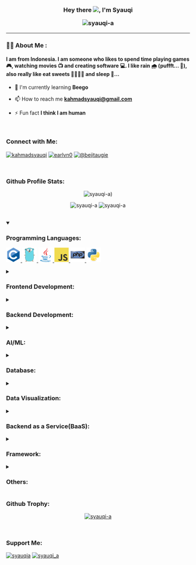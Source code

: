 <h3 align="center">
  Hey there <img src="https://media.giphy.com/media/hvRJCLFzcasrR4ia7z/giphy.gif" width="30px"/>, I'm Syauqi
  <p align="center"> <img src="https://komarev.com/ghpvc/?username=syauqi-a&label=Profile%20views&color=0e75b6&style=flat" alt="syauqi-a" /> </p>
</h3>

---

### :woman_technologist: About Me :

<h4>I am from Indonesia. I am someone who likes to spend time playing games 🎮, watching movies 📺 and creating software 💻. I like rain 🌧️ (puffft... 🤭), also really like eat sweets 🍩🍰🧁🍞 and sleep 🛌...</h4>

- 🌱 I'm currently learning **Beego**

- 📫 How to reach me **kahmadsyauqi@gmail.com**

- ⚡ Fun fact **I think I am human**

<br>

<h3 align="left">Connect with Me:</h3>
<p align="left">
    <a href="https://linkedin.com/in/kahmadsyauqi" target="blank"><img align="center" src="https://raw.githubusercontent.com/rahuldkjain/github-profile-readme-generator/master/src/images/icons/Social/linked-in-alt.svg" alt="kahmadsyauqi" height="30" width="40" /></a>
    <a href="https://fb.com/earlvn0" target="blank"><img align="center" src="https://raw.githubusercontent.com/rahuldkjain/github-profile-readme-generator/master/src/images/icons/Social/facebook.svg" alt="earlvn0" height="30" width="40" /></a>
    <a href="https://www.youtube.com/@bejitaugie201" target="blank"><img align="center" src="https://raw.githubusercontent.com/rahuldkjain/github-profile-readme-generator/master/src/images/icons/Social/youtube.svg" alt="@bejitaugie" height="30" width="40" /></a>
</p>

<br>

<h3 align="left">Github Profile Stats:</h3>
<p align="center" width="100%">
    <img width="49%" src="https://github-readme-stats.vercel.app/api/top-langs/?username=syauqi-a&show_icons=true&locale=en&layout=compact&theme=midnight-purple" alt="syauqi-a)">
</p>

<p align="center" width="100%">
    <img width="49%" src="https://github-readme-stats.vercel.app/api?username=syauqi-a&show_icons=true&locale=en&theme=midnight-purple" alt="syauqi-a"> 
    <img width="49%" src="https://github-readme-streak-stats.herokuapp.com/?user=syauqi-a&theme=midnight-purple" alt="syauqi-a"> 
</p>

<br>
<details open>
    <summary>
        <h3 align="left">Programming Languages:</h3>
    </summary>
    <p align="left">
        <a href="https://www.cprogramming.com/" target="_blank" rel="noreferrer"> <img src="https://raw.githubusercontent.com/devicons/devicon/master/icons/c/c-original.svg" alt="c" title="C programming language" width="40" height="40"/> </a>
        <a href="https://golang.org" target="_blank" rel="noreferrer"> <img src="https://raw.githubusercontent.com/devicons/devicon/master/icons/go/go-original.svg" alt="go" title="Golang" width="40" height="40"/> </a>
        <a href="https://www.java.com" target="_blank" rel="noreferrer"> <img src="https://raw.githubusercontent.com/devicons/devicon/master/icons/java/java-original.svg" alt="java" title="Java" width="40" height="40"/> </a>
        <a href="https://developer.mozilla.org/en-US/docs/Web/JavaScript" target="_blank" rel="noreferrer"> <img src="https://raw.githubusercontent.com/devicons/devicon/master/icons/javascript/javascript-original.svg" alt="javascript" title="JavaScript" width="40" height="40"/> </a>
        <a href="https://www.php.net" target="_blank" rel="noreferrer"> <img src="https://raw.githubusercontent.com/devicons/devicon/master/icons/php/php-original.svg" alt="php" title="PHP" width="40" height="40"/> </a>
        <a href="https://www.python.org" target="_blank" rel="noreferrer"> <img src="https://raw.githubusercontent.com/devicons/devicon/master/icons/python/python-original.svg" alt="python"  title="Python"width="40" height="40"/> </a>
    </p>
</details>

<details>
    <summary>
        <h3 align="left">Frontend Development:</h3>
    </summary>
    <p align="left">
        <a href="https://getbootstrap.com" target="_blank" rel="noreferrer"> <img src="https://raw.githubusercontent.com/devicons/devicon/master/icons/bootstrap/bootstrap-plain-wordmark.svg" alt="bootstrap" title="Bootstrap" width="40" height="40"/> </a>
        <a href="https://www.w3schools.com/css/" target="_blank" rel="noreferrer"> <img src="https://raw.githubusercontent.com/devicons/devicon/master/icons/css3/css3-original-wordmark.svg" alt="css3" title="CSS3" width="40" height="40"/> </a>
        <a href="https://www.w3.org/html/" target="_blank" rel="noreferrer"> <img src="https://raw.githubusercontent.com/devicons/devicon/master/icons/html5/html5-original-wordmark.svg" alt="html5" title="HTML5" width="40" height="40"/> </a>
    </p>
</details>

<details>
    <summary>
        <h3 align="left">Backend Development:</h3>
    </summary>
    <p align="left">
        <a href="https://expressjs.com" target="_blank" rel="noreferrer"> <img src="https://raw.githubusercontent.com/devicons/devicon/master/icons/express/express-original-wordmark.svg" alt="express" title="Express.js" width="40" height="40"/> </a>
    </p>
</details>

<details>
    <summary>
        <h3 align="left">AI/ML:</h3>
    </summary>
    <p align="left">
        <a href="https://pandas.pydata.org/" target="_blank" rel="noreferrer"> <img src="https://raw.githubusercontent.com/devicons/devicon/2ae2a900d2f041da66e950e4d48052658d850630/icons/pandas/pandas-original.svg" alt="pandas" title="Pandas" width="40" height="40"/> </a>
        <a href="https://scikit-learn.org/" target="_blank" rel="noreferrer"> <img src="https://upload.wikimedia.org/wikipedia/commons/0/05/Scikit_learn_logo_small.svg"alt="scikit_learn"  title="Scikit_learn" width="40" height="40"/> </a>
        <a href="https://www.tensorflow.org" target="_blank" rel="noreferrer"> <img src="https://www.vectorlogo.zone/logos/tensorflow/tensorflow-icon.svg" alt="tensorflow" title="TensorFlow" width="40" height="40"/> </a>
    </p>
</details>

<details>
    <summary>
        <h3 align="left">Database:</h3>
    </summary>
    <p align="left">
        <a href="https://www.mongodb.com/" target="_blank" rel="noreferrer"> <img src="https://raw.githubusercontent.com/devicons/devicon/master/icons/mongodb/mongodb-original-wordmark.svg" alt="mongodb" title="MongoDB" width="40" height="40"/> </a>
        <a href="https://www.mysql.com/" target="_blank" rel="noreferrer"> <img src="https://raw.githubusercontent.com/devicons/devicon/master/icons/mysql/mysql-original-wordmark.svg" alt="mysql"  title="MySQL"width="40" height="40"/> </a>
        <a href="https://www.postgresql.org" target="_blank" rel="noreferrer"> <img src="https://raw.githubusercontent.com/devicons/devicon/master/icons/postgresql/postgresql-original-wordmark.svg"alt="postgresql"  title="PostgreSQL" width="40" height="40"/> </a>
    </p>
</details>

<details>
    <summary>
        <h3 align="left">Data Visualization:</h3>
    </summary>
    <p align="left">
        <a href="https://www.chartjs.org" target="_blank" rel="noreferrer"> <img src="https://www.chartjs.org/media/logo-title.svg" alt="chartjs"  title="Chart.js"width="40" height="40"/> </a>
    </p>
</details>

<details>
    <summary>
        <h3 align="left">Backend as a Service(BaaS):</h3>
    </summary>
    <p align="left">
        <a href="https://heroku.com" target="_blank" rel="noreferrer"> <img src="https://www.vectorlogo.zone/logos/heroku/heroku-icon.svg" alt="heroku" title="Heroku" width="40" height="40"/> </a>
    </p>
</details>

<details>
    <summary>
        <h3 align="left">Framework:</h3>
    </summary>
    <a href="https://flask.palletsprojects.com/" target="_blank" rel="noreferrer"> <img src="https://www.vectorlogo.zone/logos/pocoo_flask/pocoo_flask-icon.svg" alt="flask" title="Flask" width="40" height="40"/> </a>
    <a href="https://laravel.com/" target="_blank" rel="noreferrer"> <img src="https://raw.githubusercontent.com/devicons/devicon/master/icons/laravel/laravel-plain-wordmark.svg" alt="laravel" title="Laravel" width="40" height="40"/> </a>
    <a href="https://pkg.go.dev/github.com/astaxie/beego" target="_blank" rel="noreferrer"> <img src="https://ucarecdn.com/6d9c68ca-dc69-4f99-b3f4-1370a349a638/-/format/auto/-/progressive/yes/-/preview/480x480/" alt="beego" title="Beego" height="40"/> </a>
</details>

<details>
    <summary>
        <h3 align="left">Others:</h3>
    </summary>
    <p align="left">
        <a href="https://www.arduino.cc/" target="_blank" rel="noreferrer"> <img src="https://cdn.worldvectorlogo.com/logos/arduino-1.svg" alt="arduino" title="Arduino" width="40" height="40"/> </a>
        <a href="https://git-scm.com/" target="_blank" rel="noreferrer"> <img src="https://www.vectorlogo.zone/logos/git-scm/git-scm-icon.svg" alt="git" title="Git" width="40" height="40"/> </a>
        <a href="https://www.linux.org/" target="_blank" rel="noreferrer"> <img src="https://raw.githubusercontent.com/devicons/devicon/master/icons/linux/linux-original.svg" alt="linux" title="Linux" width="40" height="40"/> </a>
    </p>
</details>

<h3 align="left">Github Trophy:</h3>
<p align="center">
    <a href="https://github.com/ryo-ma/github-profile-trophy"><img src="https://github-profile-trophy.vercel.app/?username=syauqi-a" alt="syauqi-a" /></a>
</p>

<br>

<h3 align="left">Support Me:</h3>
<p>
    <a href="http://www.buymeacoffee.com/syauqia"><img src="https://cdn.buymeacoffee.com/buttons/v2/default-yellow.png" height="50" width="210" alt="syauqia"></a>
    <a href="https://ko-fi.com/syauqi_a"><img src="https://cdn.ko-fi.com/cdn/kofi3.png?v=3" height="50" width="210" alt="syauqi_a"></a>
</p>

